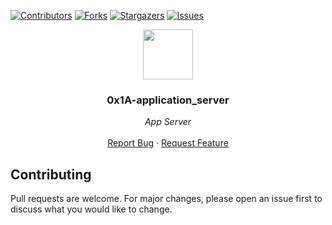 [![Contributors][contributors-shield]][contributors-url]
[![Forks][forks-shield]][forks-url]
[![Stargazers][stars-shield]][stars-url]
[![Issues][issues-shield]][issues-url]


<p align="center">
  <img src="https://gitlab.com/uploads/-/system/project/avatar/3615712/cmdline.png" width="80" height="80">
  <h3 align="center">0x1A-application_server</h3>

  <p align="center">
        <em>App Server</em>
    <br /><br />
    <a href="https://github.com/fredhii/holberton-system_engineering-devops/issues">Report Bug</a>
    ·
    <a href="https://github.com/fredhii/holberton-system_engineering-devops/issues">Request Feature</a>
  </p>
</p>

## Contributing
Pull requests are welcome. For major changes, please open an issue first to discuss what you would like to change.


[contributors-shield]: https://img.shields.io/github/contributors/fredhii/holberton-system_engineering-devops?style=flat-square
[contributors-url]: https://github.com/fredhii/holberton-system_engineering-devops/graphs/contributors
[forks-shield]: https://img.shields.io/github/forks/fredhii/holberton-system_engineering-devops.svg?style=flat-square
[forks-url]: https://github.com/fredhii/holberton-system_engineering-devops/network/members
[stars-shield]: https://img.shields.io/github/stars/fredhii/holberton-system_engineering-devops.svg?style=flat-square
[stars-url]: https://github.com/fredhii/holberton-system_engineering-devops/stargazers
[issues-shield]: https://img.shields.io/github/issues/fredhii/holberton-system_engineering-devops?style=flat-square
[issues-url]: https://github.com/fredhii/holberton-system_engineering-devops/issues
